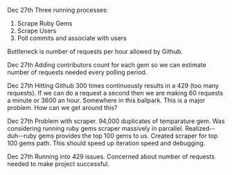 Dec 27th 
Three running processes:
1. Scrape Ruby Gems
2. Scrape Users
3. Poll commits and associate with users

Bottleneck is number of requests per hour allowed by Github. 

Dec 27th
Adding contributors count for each gem so we can estimate number of requests needed every polling period.

Dec 27th
Hitting Github 300 times continuously results in a 429 (too many requests). If we can do a request a second then we are making 60 requests a minute or 3600 an hour. Somewhere in this ballpark. This is a major problem. How can we get around this?

Dec 27th
Problem with scraper. 94,000 duplicates of temparature gem. Was considering running ruby gems scraper massively in parrallel. Realized--duh--ruby gems provides the top 100 gems to us. Created scraper for top 100 gems path. This should speed up iteration speed and debugging. 

Dec 27th
Running into 429 issues. Concerned about number of requests needed to make project successful.